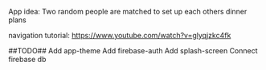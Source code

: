App idea:
Two random people are matched to set up each others dinner plans

navigation tutorial: https://www.youtube.com/watch?v=glyqjzkc4fk

##TODO##
Add app-theme
Add firebase-auth
Add splash-screen
Connect firebase db